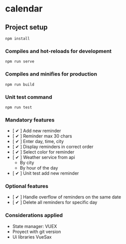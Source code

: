 # calendar

## Project setup
```
npm install
```

### Compiles and hot-reloads for development
```
npm run serve
```

### Compiles and minifies for production
```
npm run build
```

### Unit test command
```
npm run test
```

### Mandatory features
- [ ✔ ] Add new reminder
- [ ✔ ] Reminder max 30 chars
- [ ✔ ] Enter day, time, city
- [ ✔ ] Display reminders in correct order
- [ ✔ ] Select color for reminder
- [ ✔ ] Weather service from api
    - By city
    - By hour of the day
- [ ✔ ] Unit test add new reminder

### Optional features
- [ ✔ ] Handle overflow of reminders on the same date
- [ ✔ ] Delete all reminders for specific day

### Considerations applied
- State manager: VUEX
- Proyect with git version 
- Ui libraries VueSax
